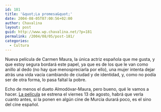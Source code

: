```yaml
---
id: 181
title: '&quot;La promesa&quot;'
date: 2004-08-05T07:00:56+02:00
author: Chavalina
layout: post
guid: http://www.wp.chavalina.net/?p=181
permalink: /2004/08/05/post-181/
categories:
  - Cultura
---
```

Nueva pel&iacute;cula de Carmen Maura, la &uacute;nica actriz espa&ntilde;ola que me gusta, y que estoy segura bordará este papel, ya que es de los que le van como anillo al dedo (no hay que menospreciarla por ello), una mujer intenta dejar atrás una vida vac&iacute;a cambiando de ciudad y de identidad, y, como no pod&iacute;a ser de otra forma, lo pasa faltal la pobre.

Echo de menos el dueto Almod&oacute;var-Maura, pero bueno, qué le vamos a hacer. <a href=http://www.lahiguera.net/cinemania/pelicula/988/ target=&prime;_blank&prime;>La pel&iacute;cula</a> se estrena el viernes 13 de agosto, habrá que verla cuanto antes, si la ponen en alg&uacute;n cine de Murcia durará poco, es el sino del cine espa&ntilde;ol.